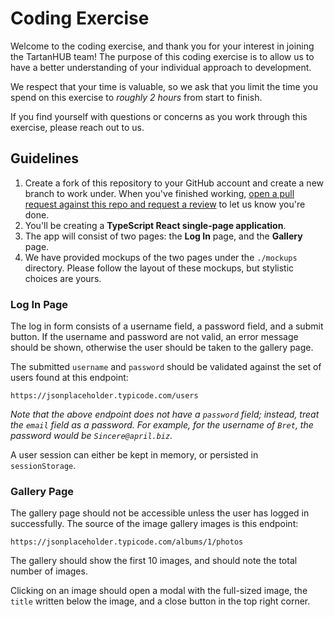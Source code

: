# Coding Exercise

Welcome to the coding exercise, and thank you for your interest in joining 
the TartanHUB team! The purpose of this coding exercise is to allow us to 
have a better understanding of your individual approach to development.

We respect that your time is valuable, so we ask that you limit the time
you spend on this exercise to _roughly 2 hours_ from start to finish.

If you find yourself with questions or concerns as you work through this 
exercise, please reach out to us.

## Guidelines

1. Create a fork of this repository to your GitHub account and create a new 
   branch to work under. When you've finished working, [open a pull request 
   against this repo and request a review][PR] to let us know you're done. 
2. You'll be creating a **TypeScript React single-page application**.
3. The app will consist of two pages: the **Log In** page, and the 
   **Gallery** page.
4. We have provided mockups of the two pages under the `./mockups` directory.
   Please follow the layout of these mockups, but stylistic choices are yours.

[PR]: https://docs.github.com/en/github/collaborating-with-pull-requests/proposing-changes-to-your-work-with-pull-requests/creating-a-pull-request-from-a-fork


### Log In Page

The log in form consists of a username field, a password field, and a submit 
button. If the username and password are not valid, an error message should 
be shown, otherwise the user should be taken to the gallery page.

The submitted `username` and `password` should be validated against the set 
of users found at this endpoint:

```
https://jsonplaceholder.typicode.com/users
```

_Note that the above endpoint does not have a `password` field; instead, 
treat the `email` field as a password. For example, for the username of 
`Bret`, the password would be `Sincere@april.biz`._ 

A user session can either be kept in memory, or persisted in `sessionStorage`.

### Gallery Page

The gallery page should not be accessible unless the user has logged in 
successfully. The source of the image gallery images is this endpoint:

```
https://jsonplaceholder.typicode.com/albums/1/photos
```

The gallery should show the first 10 images, and should note the total 
number of images.

Clicking on an image should open a modal with the 
full-sized image, the `title` written below the image, and a close button in 
the top right corner.
